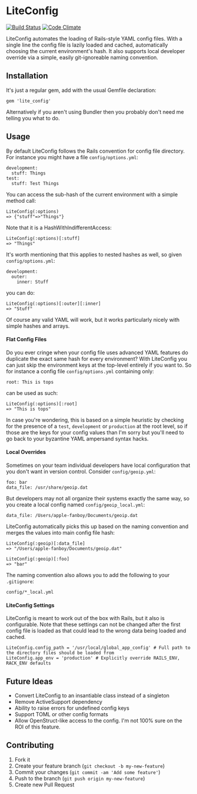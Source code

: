# LiteConfig

[![Build Status](https://travis-ci.org/gtd/lite_config.png?branch=master)](https://travis-ci.org/gtd/lite_config)
[![Code Climate](https://codeclimate.com/github/gtd/lite_config.png)](https://codeclimate.com/github/gtd/lite_config)

LiteConfig automates the loading of Rails-style YAML config files.  With a single line the config file is lazily loaded
and cached, automatically choosing the current environment's hash.  It also supports local developer override via
a simple, easily git-ignoreable naming convention.


## Installation

It's just a regular gem, add with the usual Gemfile declaration:

    gem 'lite_config'

Alternatively if you aren't using Bundler then you probably don't need me telling you what to do.


## Usage

By default LiteConfig follows the Rails convention for config file directory.  For instance you might have a file
`config/options.yml`:

    development:
      stuff: Things
    test:
      stuff: Test Things

You can access the sub-hash of the current environment with a simple method call:

    LiteConfig(:options)
    => {"stuff"=>"Things"}

Note that it is a HashWithIndifferentAccess:

    LiteConfig(:options)[:stuff]
    => "Things"

It's worth mentioning that this applies to nested hashes as well, so given `config/options.yml`:

    development:
      outer:
        inner: Stuff

you can do:

    LiteConfig(:options)[:outer][:inner]
    => "Stuff"

Of course any valid YAML will work, but it works particularly nicely with simple hashes and arrays.

#### Flat Config Files

Do you ever cringe when your config file uses advanced YAML features do duplicate the exact same hash for every
environment?  With LiteConfig you can just skip the environment keys at the top-level entirely if you want to. So for
instance a config file `config/options.yml` containing only:

    root: This is tops

can be used as such:

    LiteConfig(:options)[:root]
    => "This is tops"

In case you're wondering, this is based on a simple heuristic by checking for the presence of a `test`, `development`
or `production` at the root level, so if those are the keys for your config values than I'm sorry but you'll need to go
back to your byzantine YAML ampersand syntax hacks.

#### Local Overrides

Sometimes on your team individual developers have local configuration that you don't want in version control.  Consider
`config/geoip.yml`:

    foo: bar
    data_file: /usr/share/geoip.dat

But developers may not all organize their systems exactly the same way, so you create a local config named
`config/geoip_local.yml`:

    data_file: /Users/apple-fanboy/Documents/geoip.dat

LiteConfig automatically picks this up based on the naming convention and merges the values into main config file hash:

    LiteConfig(:geoip)[:data_file]
    => "/Users/apple-fanboy/Documents/geoip.dat"

    LiteConfig(:geoip)[:foo]
    => "bar"

The naming convention also allows you to add the following to your `.gitignore`:

    config/*_local.yml

#### LiteConfig Settings

LiteConfig is meant to work out of the box with Rails, but it also is configurable.  Note that these settings can not be
changed after the first config file is loaded as that could lead to the wrong data being loaded and cached.

    LiteConfig.config_path = '/usr/local/global_app_config' # Full path to the directory files should be loaded from
    LiteConfig.app_env = 'production' # Explicitly override RAILS_ENV, RACK_ENV defaults


## Future Ideas

* Convert LiteConfig to an insantiable class instead of a singleton
* Remove ActiveSupport dependency
* Ability to raise errors for undefined config keys
* Support TOML or other config formats
* Allow OpenStruct-like access to the config.  I'm not 100% sure on the ROI of this feature.


## Contributing

1. Fork it
2. Create your feature branch (`git checkout -b my-new-feature`)
3. Commit your changes (`git commit -am 'Add some feature'`)
4. Push to the branch (`git push origin my-new-feature`)
5. Create new Pull Request
